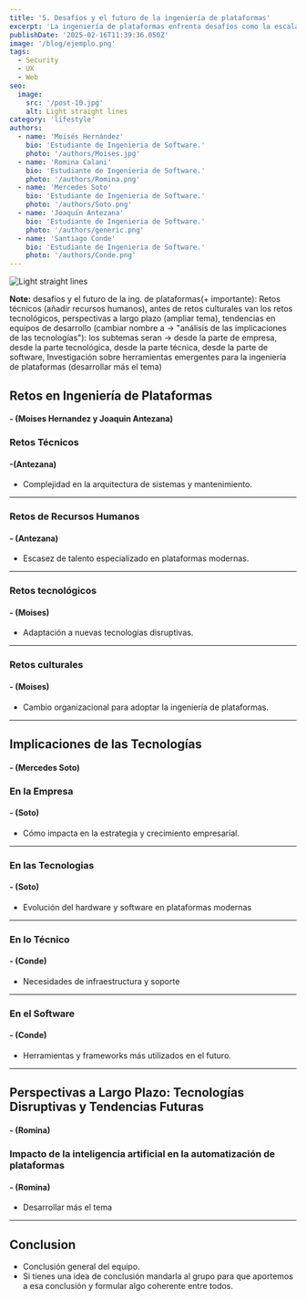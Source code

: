 ```yaml
---
title: '5. Desafíos y el futuro de la ingeniería de plataformas'
excerpt: 'La ingeniería de plataformas enfrenta desafíos como la escalabilidad, la automatización y la adopción de DevOps. Este blog explora el presente y futuro de la disciplina, analizando tendencias clave, mejores prácticas y cómo las plataformas pueden optimizar la productividad y eficiencia en la industria tecnológica. 🚀'
publishDate: '2025-02-16T11:39:36.050Z'
image: '/blog/ejemplo.png'
tags:
  - Security
  - UX
  - Web
seo:
  image:
    src: '/post-10.jpg'
    alt: Light straight lines
category: 'lifestyle'
authors:
  - name: 'Moisés Hernández'
    bio: 'Estudiante de Ingenieria de Software.'
    photo: '/authors/Moises.jpg'
  - name: 'Romina Calani'
    bio: 'Estudiante de Ingenieria de Software.'
    photo: '/authors/Romina.png'
  - name: 'Mercedes Soto'
    bio: 'Estudiante de Ingenieria de Software.'
    photo: '/authors/Soto.png'
  - name: 'Joaquín Antezana'
    bio: 'Estudiante de Ingenieria de Software.'
    photo: '/authors/generic.png'
  - name: 'Santiago Conde'
    bio: 'Estudiante de Ingenieria de Software.'
    photo: '/authors/Conde.png'
---
```


![Light straight lines](/post-10.jpg)

**Note:** desafíos y el futuro de la ing. de plataformas(+ importante): Retos técnicos (añadir recursos humanos), antes de retos culturales van los retos tecnológicos, perspectivas a largo plazo (ampliar tema), tendencias en equipos de desarrollo (cambiar nombre a -> "análisis de las implicaciones de las tecnologías"): los subtemas seran -> desde la parte de empresa, desde la parte tecnológica, desde la parte técnica, desde la parte de software, Investigación sobre herramientas emergentes para la ingeniería de plataformas (desarrollar más el tema)

## **Retos en Ingeniería de Plataformas**

#### **- (Moises Hernandez y Joaquin Antezana)**

### **Retos Técnicos**

#### **-(Antezana)**

- Complejidad en la arquitectura de sistemas y mantenimiento.

---

### **Retos de Recursos Humanos**

#### **- (Antezana)**

- Escasez de talento especializado en plataformas modernas.

---

### **Retos tecnológicos**

#### **- (Moises)**

- Adaptación a nuevas tecnologías disruptivas.

---

### **Retos culturales**

#### **- (Moises)**

- Cambio organizacional para adoptar la ingeniería de plataformas.

---

## **Implicaciones de las Tecnologías**

#### **- (Mercedes Soto)**

### **En la Empresa**

#### **- (Soto)**

- Cómo impacta en la estrategia y crecimiento empresarial.

---

### **En las Tecnologias**

#### **- (Soto)**

- Evolución del hardware y software en plataformas modernas

---

### **En lo Técnico**

#### **- (Conde)**

- Necesidades de infraestructura y soporte

---

### **En el Software**

#### **- (Conde)**

- Herramientas y frameworks más utilizados en el futuro.

---

## **Perspectivas a Largo Plazo: Tecnologías Disruptivas y Tendencias Futuras**

#### **- (Romina)**

### **Impacto de la inteligencia artificial en la automatización de plataformas**

#### **- (Romina)**

- Desarrollar más el tema

---

## Conclusion

- Conclusión general del equipo.
- Si tienes una idea de conclusión mandarla al grupo para que aportemos a esa conclusión y formular algo coherente entre todos.
